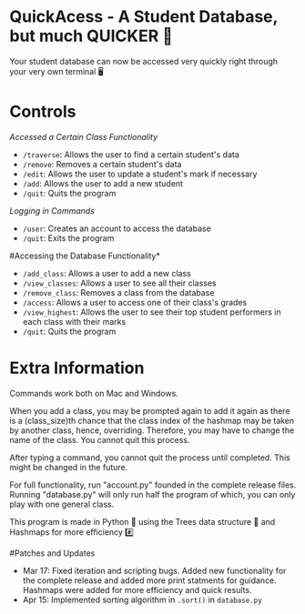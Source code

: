 # QuickAcess - A Student Database, but much QUICKER 🌌

Your student database can now be accessed very quickly right through your very own terminal 🖥


# Controls 

*Accessed a Certain Class Functionality*
- `/traverse`: Allows the user to find a certain student's data
- `/remove`: Removes a certain student's data
- `/edit`: Allows the user to update a student's mark if necessary
- `/add`: Allows the user to add a new student
- `/quit`: Quits the program 

*Logging in Commands*
- `/user`: Creates an account to access the database 
- `/quit`: Exits the program

#Accessing the Database Functionality*
- `/add_class`: Allows a user to add a new class
- `/view_classes`: Allows a user to see all their classes 
- `/remove_class`: Removes a class from the database 
- `/access`: Allows a user to access one of their class's grades 
- `/view_highest`: Allows the user to see their top student performers in each class with their marks
- `/quit`: Quits the program

# Extra Information 

Commands work both on Mac and Windows. 

When you add a class, you may be prompted again to add it again as there is a (class_size)th chance that the class index of the hashmap may be taken by another class, hence, overriding. Therefore, you may have to change the name of the class. You cannot quit this process.

After typing a command, you cannot quit the process until completed. This might be changed in the future. 

For full functionality, run "account.py" founded in the complete release files. Running "database.py" will only run half the program of which, you can only play with one general class. 

This program is made in Python 🐍 using the Trees data structure 🌴 and Hashmaps for more efficiency #️⃣

#Patches and Updates

- Mar 17: Fixed iteration and scripting bugs. Added new functionality for the complete release and added more print statments for guidance. Hashmaps were added for more efficiency and quick results. 
- Apr 15: Implemented sorting algorithm in `.sort()` in `database.py `


